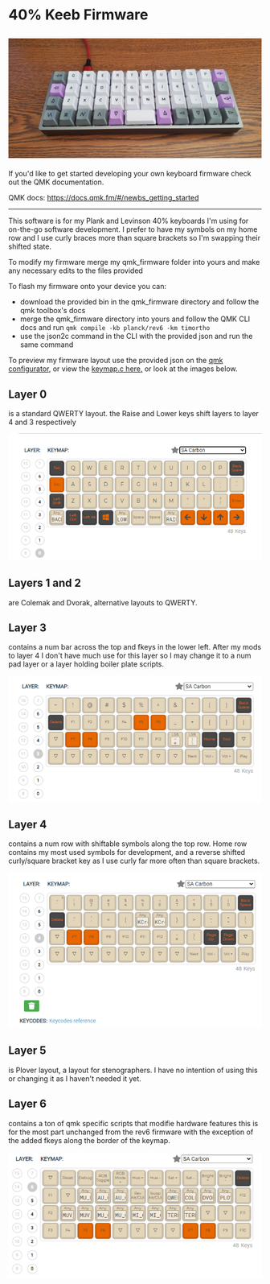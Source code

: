 # 40% Keeb Firmware

![Planck keyboard](/img/planck.jpg)
---
If you'd like to get started developing your own keyboard firmware check out the QMK documentation.

QMK docs: https://docs.qmk.fm/#/newbs_getting_started

---


This software is for my Plank and Levinson 40% keyboards I'm using for on-the-go software development. I prefer to have my symbols on my home row and I use curly braces more than square brackets so I'm swapping their shifted state.

To modify my firmware merge my qmk_firmware folder into yours and make any necessary edits to the files provided

To flash my firmware onto your device you can:
- download the provided bin in the qmk_firmware directory and follow the qmk toolbox's docs
- merge the qmk_firmware directory into yours and follow the QMK CLI docs and run `qmk compile -kb planck/rev6 -km timortho`
- use the json2c command in the CLI with the provided json and run the same command

To preview my firmware layout use the provided json on the [qmk configurator](https://config.qmk.fm/#/planck/rev6/LAYOUT_planck_grid), or view the [keymap.c here,](/qmk_firmware/keyboards/planck/keymaps/timortho/keymap.c) or look at the images below.

## Layer 0 
is a standard QWERTY layout. the Raise and Lower keys shift layers to layer 4 and 3 respectively

![Planck keyboard layer 0](/img/planckLayer0.PNG)

## Layers 1 and 2 
are Colemak and Dvorak, alternative layouts to QWERTY.

## Layer 3
contains a num bar across the top and fkeys in the lower left. After my mods to layer 4 I don't have much use for this layer so I may change it to a num pad layer or a layer holding boiler plate scripts.

![Planck keyboard layer 3](/img/planckLayer3.PNG)

## Layer 4
contains a num row with shiftable symbols along the top row. Home row contains my most used symbols for development, and a reverse shifted curly/square bracket key as I use curly far more often than square brackets.

![Planck keyboard layer 4](/img/planckLayer4.PNG)

## Layer 5
is Plover layout, a layout for stenographers. I have no intention of using this or changing it as I haven't needed it yet.

## Layer 6
contains a ton of qmk specific scripts that modifie hardware features this is for the most part unchanged from the rev6 firmware with the exception of the added fkeys along the border of the keymap.

![Planck keyboard layer 6](/img/planckLayer6.PNG)


